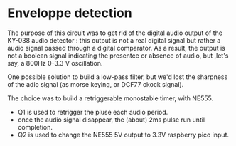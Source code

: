 # Enveloppe detection

The purpose of this circuit was to get rid of the digital audio output of the KY-038 audio detector : this output is not a real digital signal but rather a audio signal passed through a digital comparator. As a result, the output is not a boolean signal indicating the presentce or absence of audio, but ,let's say, a 800Hz 0-3.3 V oscillation.

One possible solution to build a low-pass filter, but we'd lost the sharpness of the adio signal (as morse keying, or DCF77 ckock signal).

The choice was to build a retriggerable monostable timer, with NE555.
- Q1 is used to retrigger the pluse each audio period.
- once the audio signal disappear, the (about) 2ms pulse run until completion.
- Q2 is used to change the NE555 5V output to 3.3V raspberry pico input.
